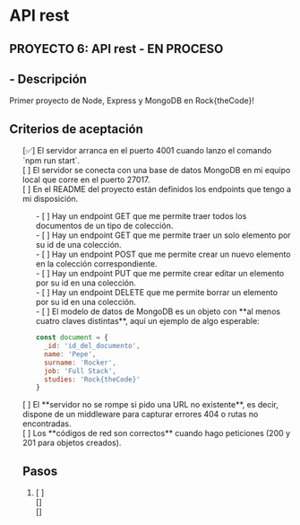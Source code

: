 # API rest

## PROYECTO 6: API rest - EN PROCESO

## - Descripción

Primer proyecto de Node, Express y MongoDB en Rock{theCode}!



## Criterios de aceptación
<ul>
[✅]  El servidor arranca en el puerto 4001 cuando lanzo el comando `npm run start`.<br>
[ ]  El servidor se conecta con una base de datos MongoDB en mi equipo local que corre en el puerto 27017.<br>
[ ]  En el README del proyecto están definidos los endpoints que tengo a mi disposición.<br>
<ul>
- [ ]  Hay un endpoint GET que me permite traer todos los documentos de un tipo de colección.<br>
- [ ]  Hay un endpoint GET que me permite traer un solo elemento por su id de una colección.<br>
- [ ]  Hay un endpoint POST que me permite crear un nuevo elemento en la colección correspondiente.<br>
- [ ]  Hay un endpoint PUT que me permite crear editar un elemento por su id en una colección.<br>
- [ ]  Hay un endpoint DELETE que me permite borrar un elemento por su id en una colección.<br>
- [ ]  El modelo de datos de MongoDB es un objeto con **al menos cuatro claves distintas**, aquí un ejemplo de algo esperable:

```jsx
const document = {
  _id: 'id_del_documento',
  name: 'Pepe',
  surname: 'Rocker',
  job: 'Full Stack',
  studies: 'Rock{theCode}'
}
```
</ul>
[ ]  El **servidor no se rompe si pido una URL no existente**, es decir, dispone de un middleware para capturar errores 404 o rutas no encontradas.<br>
[ ]  Los **códigos de red son correctos** cuando hago peticiones (200 y 201 para objetos creados).


## Pasos

<ol>
<li> [ ] </li>
[] <br>
[] <br>
</ol>